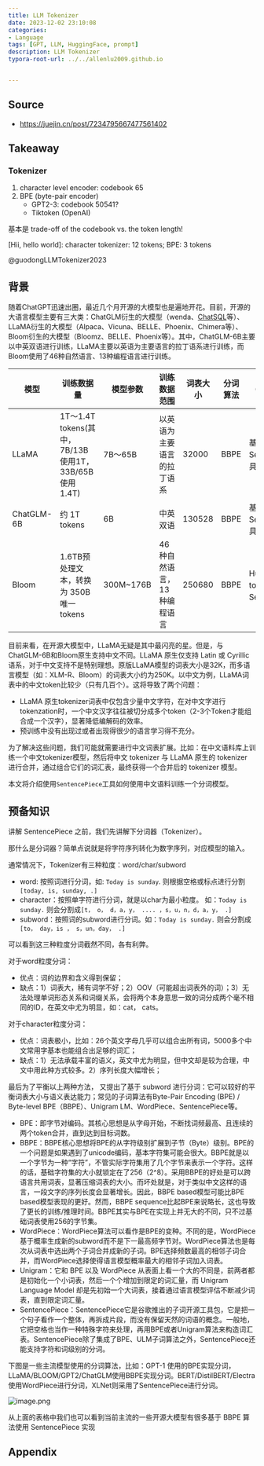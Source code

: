 ```yaml
---
title: LLM Tokenizer
date: 2023-12-02 23:10:08
categories:
- Language
tags: [GPT, LLM, HuggingFace, prompt]
description: LLM Tokenizer
typora-root-url: ../../allenlu2009.github.io


---
```






## Source

* https://juejin.cn/post/7234795667477561402

  

## Takeaway



### Tokenizer

1. character level encoder:  codebook 65
2. BPE (byte-pair encoder)
   * GPT2-3:   codebook 50541?
   * Tiktoken (OpenAI)

基本是 trade-off of the codebook vs. the token length!

[Hii, hello world]:  character tokenizer: 12 tokens;  BPE:  3 tokens

@guodongLLMTokenizer2023

## 背景

随着ChatGPT迅速出圈，最近几个月开源的大模型也是遍地开花。目前，开源的大语言模型主要有三大类：ChatGLM衍生的大模型（wenda、[ChatSQL](https://link.juejin.cn?target=https%3A%2F%2Fgithub.com%2Fyysirs%2FChatSQL)等）、LLaMA衍生的大模型（Alpaca、Vicuna、BELLE、Phoenix、Chimera等）、Bloom衍生的大模型（Bloomz、BELLE、Phoenix等）。其中，ChatGLM-6B主要以中英双语进行训练，LLaMA主要以英语为主要语言的拉丁语系进行训练，而Bloom使用了46种自然语言、13种编程语言进行训练。

| 模型       | 训练数据量                                           | 模型参数  | 训练数据范围               | 词表大小 | 分词算法 | 分词器（Tokenizer）后端                       |
| ---------- | ---------------------------------------------------- | --------- | -------------------------- | -------- | -------- | --------------------------------------------- |
| LLaMA      | 1T～1.4T tokens(其中，7B/13B使用1T，33B/65B使用1.4T) | 7B～65B   | 以英语为主要语言的拉丁语系 | 32000    | BBPE     | 基于SentencePiece工具实现                     |
| ChatGLM-6B | 约 1T tokens                                         | 6B        | 中英双语                   | 130528   | BBPE     | 基于SentencePiece工具实现                     |
| Bloom      | 1.6TB预处理文本，转换为 350B 唯一 tokens             | 300M~176B | 46种自然语言，13种编程语言 | 250680   | BBPE     | HuggingFace 的 tokenizers （类SentencePiece） |

目前来看，在开源大模型中，LLaMA无疑是其中最闪亮的星。但是，与ChatGLM-6B和Bloom原生支持中文不同。LLaMA 原生仅支持 Latin 或 Cyrillic 语系，对于中文支持不是特别理想。原版LLaMA模型的词表大小是32K，而多语言模型（如：XLM-R、Bloom）的词表大小约为250K。以中文为例，LLaMA词表中的中文token比较少（只有几百个）。这将导致了两个问题：

- LLaMA 原生tokenizer词表中仅包含少量中文字符，在对中文字进行tokenzation时，一个中文汉字往往被切分成多个token（2-3个Token才能组合成一个汉字），显著降低编解码的效率。
- 预训练中没有出现过或者出现得很少的语言学习得不充分。

为了解决这些问题，我们可能就需要进行中文词表扩展。比如：在中文语料库上训练一个中文tokenizer模型，然后将中文 tokenizer 与 LLaMA 原生的 tokenizer 进行合并，通过组合它们的词汇表，最终获得一个合并后的 tokenizer 模型。

本文将介绍使用`SentencePiece`工具如何使用中文语料训练一个分词模型。

## 预备知识

讲解 SentencePiece 之前，我们先讲解下分词器（Tokenizer）。

那什么是分词器？简单点说就是将字符序列转化为数字序列，对应模型的输入。

通常情况下，Tokenizer有三种粒度：word/char/subword

- word: 按照词进行分词，如: `Today is sunday`. 则根据空格或标点进行分割`[today, is, sunday, .]`
- character：按照单字符进行分词，就是以char为最小粒度。 如：`Today is sunday.` 则会分割成`[t， o， d，a，y， .... ，s，u，n，d，a，y， .]`
- subword：按照词的subword进行分词。如：`Today is sunday.` 则会分割成`[to， day，is ， s，un，day， .]`

可以看到这三种粒度分词截然不同，各有利弊。

对于word粒度分词：

- 优点：词的边界和含义得到保留；
- 缺点：1）词表大，稀有词学不好；2）OOV（可能超出词表外的词）；3）无法处理单词形态关系和词缀关系，会将两个本身意思一致的词分成两个毫不相同的ID，在英文中尤为明显，如：cat， cats。

对于character粒度分词：

- 优点：词表极小，比如：26个英文字母几乎可以组合出所有词，5000多个中文常用字基本也能组合出足够的词汇；
- 缺点：1）无法承载丰富的语义，英文中尤为明显，但中文却是较为合理，中文中用此种方式较多。2）序列长度大幅增长；

最后为了平衡以上两种方法， 又提出了基于 subword 进行分词：它可以较好的平衡词表大小与语义表达能力；常见的子词算法有Byte-Pair Encoding (BPE) / Byte-level BPE（BBPE）、Unigram LM、WordPiece、SentencePiece等。

- BPE：即字节对编码。其核心思想是从字母开始，不断找词频最高、且连续的两个token合并，直到达到目标词数。
- BBPE：BBPE核心思想将BPE的从字符级别扩展到子节（Byte）级别。BPE的一个问题是如果遇到了unicode编码，基本字符集可能会很大。BBPE就是以一个字节为一种“字符”，不管实际字符集用了几个字节来表示一个字符。这样的话，基础字符集的大小就锁定在了256（2^8）。采用BBPE的好处是可以跨语言共用词表，显著压缩词表的大小。而坏处就是，对于类似中文这样的语言，一段文字的序列长度会显著增长。因此，BBPE based模型可能比BPE based模型表现的更好。然而，BBPE sequence比起BPE来说略长，这也导致了更长的训练/推理时间。BBPE其实与BPE在实现上并无大的不同，只不过基础词表使用256的字节集。
- WordPiece：WordPiece算法可以看作是BPE的变种。不同的是，WordPiece基于概率生成新的subword而不是下一最高频字节对。WordPiece算法也是每次从词表中选出两个子词合并成新的子词。BPE选择频数最高的相邻子词合并，而WordPiece选择使得语言模型概率最大的相邻子词加入词表。
- Unigram：它和 BPE 以及 WordPiece 从表面上看一个大的不同是，前两者都是初始化一个小词表，然后一个个增加到限定的词汇量，而 Unigram Language Model 却是先初始一个大词表，接着通过语言模型评估不断减少词表，直到限定词汇量。
- SentencePiece：SentencePiece它是谷歌推出的子词开源工具包，它是把一个句子看作一个整体，再拆成片段，而没有保留天然的词语的概念。一般地，它把空格也当作一种特殊字符来处理，再用BPE或者Unigram算法来构造词汇表。SentencePiece除了集成了BPE、ULM子词算法之外，SentencePiece还能支持字符和词级别的分词。

下图是一些主流模型使用的分词算法，比如：GPT-1 使用的BPE实现分词，LLaMA/BLOOM/GPT2/ChatGLM使用BBPE实现分词。BERT/DistilBERT/Electra使用WordPiece进行分词，XLNet则采用了SentencePiece进行分词。

![image.png](https://p3-juejin.byteimg.com/tos-cn-i-k3u1fbpfcp/c7c54cee78754cda9c4cebaf4f82dc43~tplv-k3u1fbpfcp-zoom-in-crop-mark:1512:0:0:0.awebp?)

从上面的表格中我们也可以看到当前主流的一些开源大模型有很多基于 BBPE 算法使用 SentencePiece 实现



## Appendix

